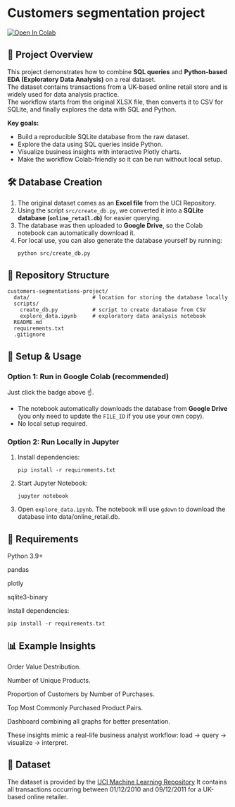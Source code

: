 # Сustomers segmentation project

[![Open In Colab](https://colab.research.google.com/assets/colab-badge.svg)](https://colab.research.google.com/github/Dimsohub/customers-segmentations-project/blob/main/scripts/explore_data.ipynb)

## 📌 Project Overview
This project demonstrates how to combine **SQL queries** and **Python-based EDA (Exploratory Data Analysis)** on a real dataset.  
The dataset contains transactions from a UK-based online retail store and is widely used for data analysis practice.  
The workflow starts from the original XLSX file, then converts it to CSV for SQLite, and finally explores the data with SQL and Python.

**Key goals:**
- Build a reproducible SQLite database from the raw dataset.
- Explore the data using SQL queries inside Python.
- Visualize business insights with interactive Plotly charts.
- Make the workflow Colab-friendly so it can be run without local setup.
  
## 🛠 Database Creation
1. The original dataset comes as an **Excel file** from the UCI Repository.  
2. Using the script `src/create_db.py`, we converted it into a **SQLite database (`online_retail.db`)** for easier querying.  
3. The database was then uploaded to **Google Drive**, so the Colab notebook can automatically download it.  
4. For local use, you can also generate the database yourself by running:
   ```bash
   python src/create_db.py
   
## 📂 Repository Structure

```text
customers-segmentations-project/
  data/                    # location for storing the database locally
  scripts/
    create_db.py           # script to create database from CSV
    explore_data.ipynb     # exploratory data analysis notebook
  README.md
  requirements.txt
  .gitignore
```

## 🔧 Setup & Usage

### Option 1: Run in Google Colab (recommended)
Just click the badge above ☝️.  
- The notebook automatically downloads the database from **Google Drive** (you only need to update the `FILE_ID` if you use your own copy).  
- No local setup required.

### Option 2: Run Locally in Jupyter

1. Install dependencies:
   ```
   pip install -r requirements.txt
   ```
2. Start Jupyter Notebook:
   ```
   jupyter notebook
   ```
3. Open `explore_data.ipynb`.
The notebook will use `gdown` to download the database into data/online_retail.db.  

## 🔧 Requirements

Python 3.9+

pandas

plotly

sqlite3-binary

Install dependencies:
```
pip install -r requirements.txt
```
## 📊 Example Insights

Order Value Destribution.

Number of Unique Products.

Proportion of Customers by Number of Purchases.

Top Most Commonly Purchased Product Pairs.

Dashboard combining all graphs for better presentation.

These insights mimic a real-life business analyst workflow: load → query → visualize → interpret.

## 📑 Dataset

The dataset is provided by the [UCI Machine Learning Repository](https://archive.ics.uci.edu/dataset/352/online+retail?utm_source=chatgpt.com)
It contains all transactions occurring between 01/12/2010 and 09/12/2011 for a UK-based online retailer.
